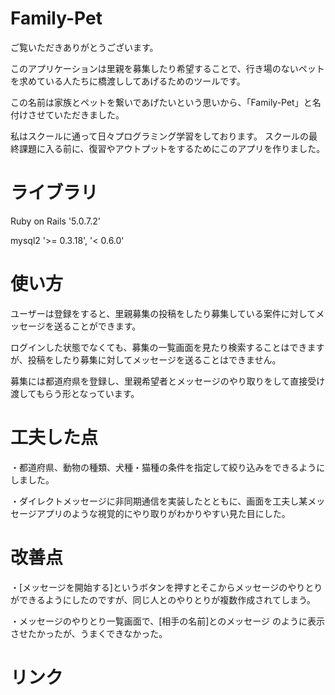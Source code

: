 # Family-Pet

ご覧いただきありがとうございます。

このアプリケーションは里親を募集したり希望することで、行き場のないペットを求めている人たちに橋渡ししてあげるためのツールです。

この名前は家族とペットを繋いであげたいという思いから、「Family-Pet」と名付けさせていただきました。

私はスクールに通って日々プログラミング学習をしております。
スクールの最終課題に入る前に、復習やアウトプットをするためにこのアプリを作りました。

# ライブラリ

Ruby on Rails '5.0.7.2'

mysql2 '>= 0.3.18', '< 0.6.0'

# 使い方

ユーザーは登録をすると、里親募集の投稿をしたり募集している案件に対してメッセージを送ることができます。

ログインした状態でなくても、募集の一覧画面を見たり検索することはできますが、投稿をしたり募集に対してメッセージを送ることはできません。

募集には都道府県を登録し、里親希望者とメッセージのやり取りをして直接受け渡してもらう形となっています。

# 工夫した点

・都道府県、動物の種類、犬種・猫種の条件を指定して絞り込みをできるようにしました。

・ダイレクトメッセージに非同期通信を実装したとともに、画面を工夫し某メッセージアプリのような視覚的にやり取りがわかりやすい見た目にした。

# 改善点

・[メッセージを開始する]というボタンを押すとそこからメッセージのやりとりができるようにしたのですが、同じ人とのやりとりが複数作成されてしまう。

・メッセージのやりとり一覧画面で、[相手の名前]とのメッセージ のように表示させたかったが、うまくできなかった。

# リンク